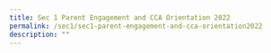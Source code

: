 ```yaml
---
title: Sec 1 Parent Engagement and CCA Orientation 2022
permalink: /sec1/sec1-parent-engagement-and-cca-orientation2022
description: ""
---
```


